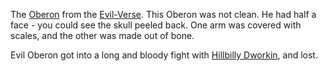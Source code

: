 The [Oberon](OberonOfDworkin) from the [Evil-Verse](EvilAmber). This Oberon was not clean. He had half a face - you could see the skull peeled back. One arm was covered with scales, and the other was made out of bone.

Evil Oberon got into a long and bloody fight with [Hillbilly Dworkin](HillbillyDworkin), and lost.
